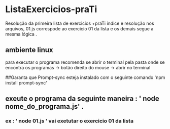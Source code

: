 # ListaExercicios-praTi
Resolução da primeira lista de exercicios +praTi índice e resolução nos arquivos, 01.js correspode ao exercicio 01 da lista e os demais segue a mesma lógica .
## ambiente linux 
para executar o programa recomenda se abrir o terminal pela pasta onde se encontra os programas -> botão direito do mouse -> abrir no terminal 

##Garanta que Prompt-sync esteja instalado com o seguinte comando  'npm install prompt-sync'

## exeute o programa da seguinte maneira : ' node nome_do_programa.js' .
### ex : '  node 01.js ' vai exetutar o exercicio 01 da lista 
